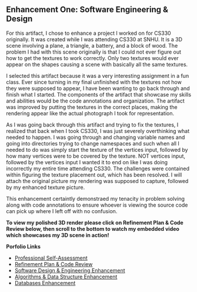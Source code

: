 ## Enhancement One: Software Engineering & Design

For this artifact, I chose to enhance a project I worked on for CS330 originally. It was created while I was attending CS330 at SNHU. It is a 3D scene involving a plane, a triangle, a battery, and a block of wood. The problem I had with this scene originally is that I could not ever figure out how to get the textures to work correctly. Only two textures would ever appear on the shapes causing a scene with basically all the same textures. 

I selected this artifact because it was a very interesting assignment in a fun class. Ever since turning in my final unfinished with the textures not how they were supposed to appear, I have been wanting to go back through and finish what I started. The components of the artifact that showcase my skills and abilities would be the code annotations and organization. The artifact was improved by putting the textures in the correct places, making the rendering appear like the actual photograph I took for representation.

As I was going back through this artifact and trying to fix the textures, I realized that back when I took CS330, I was just severely overthinking what needed to happen. I was going through and changing variable names and going into directories trying to change namespaces and such when all I needed to do was simply start the texture of the vertices input, followed by how many vertices were to be covered by the texture. NOT vertices input, followed by the vertices input I wanted it to end on like I was doing incorrectly my entire time attending CS330. The challenges were contained within figuring the texture placement out, which has been resolved. I will attach the original picture my rendering was supposed to capture, followed by my enhanced texture picture.

This enhancement certaintly demonstraed my tenacity in problem solving along with code annotations to ensure whoever is viewing the source code can pick up where I left off with no confusion.

**To view my polished 3D render please click on Refinement Plan & Code Review below, then scroll to the bottom to watch my embedded video which showcases my 3D scene in action!**

**Porfolio Links**<br>
* [Professional Self-Assessment](https://dustynwe.github.io/index.html)<br>
* [Refinement Plan & Code Review](https://dustynwe.github.io/CodeReview.html)<br>
* [Software Design & Engineering Enhancement](https://dustynwe.github.io/EnhancementOne.html)<br>
* [Algorithms & Data Structure Enhancement](https://dustynwe.github.io/EnhancementTwo.html)<br>
* [Databases Enhancement](https://dustynwe.github.io/EnhancementThree.html)

